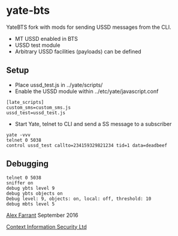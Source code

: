 # yate-bts
YateBTS fork with mods for sending USSD messages from the CLI.

  - MT USSD enabled in BTS
  - USSD test module
  - Arbitrary USSD facilities (payloads) can be defined

## Setup

  - Place ussd_test.js in ../yate/scripts/
  - Enable the USSD module within ../etc/yate/javascript.conf
```
[late_scripts]
custom_sms=custom_sms.js
ussd_test=ussd_test.js
```
  - Start Yate, telnet to CLI and send a SS message to a subscriber
```
yate -vvv
telnet 0 5038
control ussd_test callto=234159329821234 tid=1 data=deadbeef
```

## Debugging
```
telnet 0 5038
sniffer on
debug ybts level 9
debug ybts objects on
Debug level: 9, objects: on, local: off, threshold: 10
debug mbts level 5
```

[Alex Farrant](https://github.com/Cloud-RF) September 2016

[Context Information Security Ltd](http://contextis.com)

